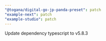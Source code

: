 ```yaml
---
"@togana/digital-go-jp-panda-preset": patch
"example-next": patch
"example-studio": patch
---
```


Update dependency typescript to v5.8.3
